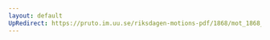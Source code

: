 ```yaml
---
layout: default
UpRedirect: https://pruto.im.uu.se/riksdagen-motions-pdf/1868/mot_1868__fk__34.pdf
---
```

